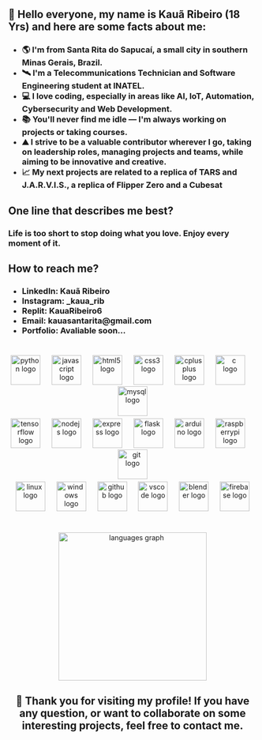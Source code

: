 <h2>
  👋 Hello everyone, my name is Kauã Ribeiro (18 Yrs) and here are some facts about me:
</h2>
<h3 align="left"> 
  <ul>
    <li>🌎 I'm from Santa Rita do Sapucaí, a small city in southern Minas Gerais, Brazil.</li>
    <li>🛰️ I'm a Telecommunications Technician and Software Engineering student at INATEL.</li>
    <li>💻 I love coding, especially in areas like AI, IoT, Automation, Cybersecurity and Web Development.</li>
    <li>📚 You'll never find me idle — I'm always working on projects or taking courses.</li>
    <li>⛰️ I strive to be a valuable contributor wherever I go, taking on leadership roles, managing projects and teams, while aiming to be innovative and creative.</li>
    <li>📈 My next projects are related to a replica of TARS and J.A.R.V.I.S., a replica of Flipper Zero and a Cubesat</li>
  </ul>
</h3>

<h2 align="left">
  One line that describes me best?
</h2>
<h3 align="left">
  Life is too short to stop doing what you love. Enjoy every moment of it.
</h3>

<h2 align="left">
  How to reach me?
</h2>
<h3 align="left">
  <ul>
    <li>LinkedIn: Kauã Ribeiro</li>
    <li>Instagram: _kaua_rib</li>
    <li>Replit: KauaRibeiro6</li>
    <li>Email: kauasantarita@gmail.com</li>
    <li>Portfolio: Avaliable soon...</li>
  </ul>
</h3>

###

<br clear="both">

<div align="center">
  <div align="center">
    <img src="https://skillicons.dev/icons?i=py" height="60" alt="python logo"  />
    <img width="15" />
    <img src="https://skillicons.dev/icons?i=js" height="60" alt="javascript logo"  />
    <img width="15" />
    <img src="https://skillicons.dev/icons?i=html" height="60" alt="html5 logo"  />
    <img width="15" />
    <img src="https://skillicons.dev/icons?i=css" height="60" alt="css3 logo"  />
    <img width="15" />
    <img src="https://skillicons.dev/icons?i=cpp" height="60" alt="cplusplus logo"  />
    <img width="15" />
    <img src="https://skillicons.dev/icons?i=c" height="60" alt="c logo"  />
    <img width="15" />
    <img src="https://skillicons.dev/icons?i=mysql" height="60" alt="mysql logo"  />  
  </div>
  <img height="5" />
  <div align="center">
    <img src="https://skillicons.dev/icons?i=tensorflow" height="60" alt="tensorflow logo"  />
    <img width="15" />
    <img src="https://skillicons.dev/icons?i=nodejs" height="60" alt="nodejs logo"  />
    <img width="15" />
    <img src="https://skillicons.dev/icons?i=express" height="60" alt="express logo"  />
    <img width="15" />
    <img src="https://skillicons.dev/icons?i=flask" height="60" alt="flask logo"  />
    <img width="15" />
    <img src="https://skillicons.dev/icons?i=arduino" height="60" alt="arduino logo"  />
    <img width="15" />
    <img src="https://skillicons.dev/icons?i=raspberrypi" height="60" alt="raspberrypi logo"  />
    <img width="15" />
    <img src="https://skillicons.dev/icons?i=git" height="60" alt="git logo"  />
  </div>
  <img height="5" />
  <div align="center">
    <img src="https://skillicons.dev/icons?i=linux" height="60" alt="linux logo"  />
    <img width="15" />
    <img src="https://skillicons.dev/icons?i=windows" height="60" alt="windows logo"  />
    <img width="15" />
    <img src="https://skillicons.dev/icons?i=github" height="60" alt="github logo"  />
    <img width="15" />
    <img src="https://skillicons.dev/icons?i=vscode" height="60" alt="vscode logo"  />
    <img width="15" />
    <img src="https://skillicons.dev/icons?i=blender" height="60" alt="blender logo"  />
    <img width="15" />
    <img src="https://skillicons.dev/icons?i=firebase" height="60" alt="firebase logo"  />
  </div>
</div>

###

<br clear="both">

<div align="center">
  <img src="https://github-readme-stats.vercel.app/api/top-langs?username=Kauakim&locale=en&hide_title=false&layout=compact&card_width=320&langs_count=6&theme=highcontrast&hide_border=true&order=2" height="300" alt="languages graph"  />
</div>

###

<h2 align="center">
  🚀 Thank you for visiting my profile! If you have any question, or want to collaborate on some interesting projects, feel free to contact me. 
</h2>
